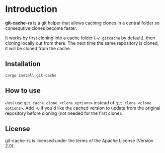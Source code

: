 # Introduction

**git-cache-rs** is a git helper that allows caching clones in a central folder
so consequtive clones become faster.

It works by first cloning into a cache folder (`~/.gitcache` by default), then
cloning locally out from there. The next time the same repository is cloned, it
will be cloned from the cache.

## Installation

    cargo install git-cache

## How to use

Just use `git cache clone <clone options>` instead of `git clone <clone
options>`. Add `-U` if you'd like the cached version to update from the
original repository before cloning (not needed for the first clone).

## License

git-cache-rs is licensed under the terms of the Apache License (Version 2.0).
